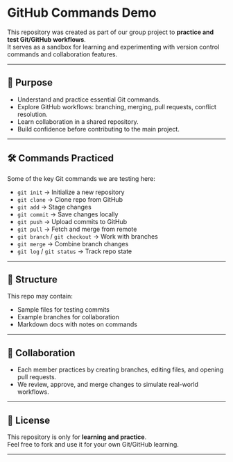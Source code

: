 # GitHub Commands Demo

This repository was created as part of our group project to **practice and test Git/GitHub workflows**.  
It serves as a sandbox for learning and experimenting with version control commands and collaboration features.

---

## 🚀 Purpose
- Understand and practice essential Git commands.  
- Explore GitHub workflows: branching, merging, pull requests, conflict resolution.  
- Learn collaboration in a shared repository.  
- Build confidence before contributing to the main project.  

---

## 🛠️ Commands Practiced
Some of the key Git commands we are testing here:
- `git init` → Initialize a new repository  
- `git clone` → Clone repo from GitHub  
- `git add` → Stage changes  
- `git commit` → Save changes locally  
- `git push` → Upload commits to GitHub  
- `git pull` → Fetch and merge from remote  
- `git branch` / `git checkout` → Work with branches  
- `git merge` → Combine branch changes  
- `git log` / `git status` → Track repo state  

---

## 📂 Structure
This repo may contain:
- Sample files for testing commits  
- Example branches for collaboration  
- Markdown docs with notes on commands  

---

## 🤝 Collaboration
- Each member practices by creating branches, editing files, and opening pull requests.  
- We review, approve, and merge changes to simulate real-world workflows.  

---

## 📜 License
This repository is only for **learning and practice**.  
Feel free to fork and use it for your own Git/GitHub learning.

---
